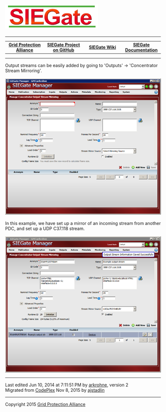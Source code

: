 <html lang="en">
<head>
</head>
<body>
<!--HtmlToGmd.Body-->
<div id="NavigationMenu">
<h1><a href="https://github.com/GridProtectionAlliance/SIEGate/blob/master/Source/Documentation/wiki/SIEGate.md">
<img src="https://github.com/GridProtectionAlliance/SIEGate/blob/master/Source/Documentation/wiki/SIEGate_Logo.png" alt="SIEGate" /></a></h1>
<hr />
<table style="width: 100%; border-collapse: collapse; border: 0px solid gray;">
<tr>
<td style="width: 25%; text-align:center;"><b><a href="http://www.gridprotectionalliance.com">Grid Protection Alliance</a></b></td>
<td style="width: 25%; text-align:center;"><b><a href="https://github.com/GridProtectionAlliance/SIEGate">SIEGate Project on GitHub</a></b></td>
<td style="width: 25%; text-align:center;"><b><a href="https://github.com/GridProtectionAlliance/SIEGate/blob/master/Source/Documentation/wiki/SIEGate.md">SIEGate Wiki</a></b></td>
<td style="width: 25%; text-align:center;"><b><a href="https://github.com/GridProtectionAlliance/SIEGate/blob/master/Source/Documentation/wiki/SIEGate_Documentation.md">SIEGate Documentation</a></b></td>
</tr>
</table>
</div>
<hr />
<!--/HtmlToGmd.Body-->
<div class="WikiContent">
<div class="wikidoc">Output streams can be easily added by going to &#39;Outputs&#39; -&gt; &#39;Concentrator Stream Mirroring&#39;.<br>
<br>
<img src="https://github.com/GridProtectionAlliance/SIEGate/blob/master/Source/Documentation/wiki/Creating_Synchrophasor_Outputs_from_Gateway.files/01.png" alt="01.png" title="01.png"><br>
<br>
In this example, we have set up a mirror of an incoming stream from another PDC, and set up a UDP C37.118 stream.<br>
<br>
<img src="https://github.com/GridProtectionAlliance/SIEGate/blob/master/Source/Documentation/wiki/Creating_Synchrophasor_Outputs_from_Gateway.files/03.png" alt="03.png" title="03.png">
</div>
</div>
<hr />
<div class="footer">
Last edited Jun 10, 2014 at 7:11:51 PM by <a id="wikiEditByLink" href="https://www.codeplex.com/site/users/view/arkrohne">arkrohne</a>, version 2<br />
<!--HtmlToGmd.Migration-->Migrated from <a href="https://siegate.codeplex.com/wikipage?title=Creating%20synchrophasor%20outputs%20from%20gateway&referringTitle=Documentation">CodePlex</a> Nov 8, 2015 by <a href="https://github.com/ajstadlin">ajstadlin</a><!--/HtmlToGmd.Migration-->
</div>
<!--HtmlToGmd.Foot-->
<div id="copyright">
<hr />
Copyright 2015 <a href="http://www.gridprotectionalliance.org">Grid Protection Alliance</a>
</div>
<!--/HtmlToGmd.Foot-->
</body>
</html>